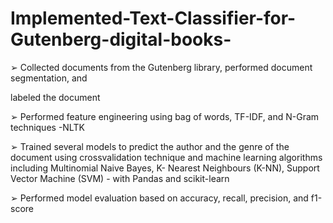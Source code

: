 # Implemented-Text-Classifier-for-Gutenberg-digital-books-

➢ Collected documents from the Gutenberg library, performed document segmentation, and

labeled the document

➢ Performed feature engineering using bag of words, TF-IDF, and N-Gram techniques -NLTK

➢ Trained several models to predict the author and the genre of the document using crossvalidation technique and machine learning algorithms including Multinomial Naive Bayes,
K- Nearest Neighbours (K-NN), Support Vector Machine (SVM) - with Pandas and scikit-learn

➢ Performed model evaluation based on accuracy, recall, precision, and f1-score
